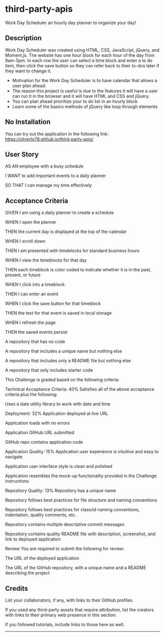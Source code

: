 # third-party-apis

Work Day Scheduler an hourly day planner to organize your day!

## Description

Work Day Scheduler was created using HTML, CSS, JavaScript, jQuery, and Moment.js. The website has one hour block
for each hour of the day from 9am-5pm. In each row the user can select a time block and enter a to do item, then 
click the save button so they can refer back to their to-dos later if they want to change it.

- Motivation for the Work Day Scheduler is to have calendar that allows a user plan ahead.
- The reason this project is useful is due to the features it will have a user can run it in the browser and it will have HTML and CSS and jQuery.
- You can plan ahead prioritize your to do list in an hourly block
- Learn some of the basics methods of jQuery like loop through elements 

## No Installation

You can try out the application in the following link: https://oliverlo78.github.io/third-party-apis/

## User Story

AS AN employee with a busy schedule

I WANT to add important events to a daily planner

SO THAT I can manage my time effectively

## Acceptance Criteria

GIVEN I am using a daily planner to create a schedule


WHEN I open the planner


THEN the current day is displayed at the top of the calendar


WHEN I scroll down


THEN I am presented with timeblocks for standard business hours


WHEN I view the timeblocks for that day


THEN each timeblock is color coded to indicate whether it is in the past, present, or future


WHEN I click into a timeblock


THEN I can enter an event


WHEN I click the save button for that timeblock


THEN the text for that event is saved in local storage


WHEN I refresh the page


THEN the saved events persist

A repository that has no code

A repository that includes a unique name but nothing else

A repository that includes only a README file but nothing else

A repository that only includes starter code

This Challenge is graded based on the following criteria:

Technical Acceptance Criteria: 40%
Satisfies all of the above acceptance criteria plus the following:

Uses a date utility library to work with date and time

Deployment: 32%
Application deployed at live URL

Application loads with no errors

Application GitHub URL submitted

GitHub repo contains application code

Application Quality: 15%
Application user experience is intuitive and easy to navigate

Application user interface style is clean and polished

Application resembles the mock-up functionality provided in the Challenge instructions

Repository Quality: 13%
Repository has a unique name

Repository follows best practices for file structure and naming conventions

Repository follows best practices for class/id naming conventions, indentation, quality comments, etc.

Repository contains multiple descriptive commit messages

Repository contains quality README file with description, screenshot, and link to deployed application

Review
You are required to submit the following for review:

The URL of the deployed application

The URL of the GitHub repository, with a unique name and a README describing the project
    



## Credits

List your collaborators, if any, with links to their GitHub profiles.

If you used any third-party assets that require attribution, list the creators with links to their primary web presence in this section.

If you followed tutorials, include links to those here as well.


---
